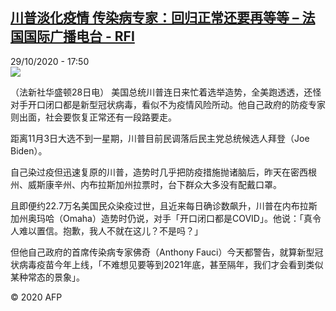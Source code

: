 <!--1603994105000-->
[川普淡化疫情 传染病专家：回归正常还要再等等 – 法国国际广播电台 - RFI](http://www.rfi.fr//cn/contenu/20201029-%E5%B7%9D%E6%99%AE%E6%B7%A1%E5%8C%96%E7%96%AB%E6%83%85-%E4%BC%A0%E6%9F%93%E7%97%85%E4%B8%93%E5%AE%B6%E5%9B%9E%E5%BD%92%E6%AD%A3%E5%B8%B8%E8%BF%98%E8%A6%81%E5%86%8D%E7%AD%89%E7%AD%89)
------

<div>29/10/2020 - 17:50</div><img src="https://s.rfi.fr/media/display/6d054f66-1a08-11eb-b33a-005056a98db9/w:310/p:16x9/int0001b.201030005003.jpg"><div class="t-content__body u-clearfix"><p>（法新社华盛顿28日电）    美国总统川普连日来忙着选举造势，全美跑透透，还怪对手开口闭口都是新型冠状病毒，看似不为疫情风险所动。他自己政府的防疫专家则出面，社会要恢复正常还有一段路要走。</p><p>    距离11月3日大选不到一星期，川普目前民调落后民主党总统候选人拜登（Joe Biden）。</p><p>    自己染过疫但迅速复原的川普，造势时几乎把防疫措施抛诸脑后，昨天在密西根州、威斯康辛州、内布拉斯加州拉票时，台下群众大多没有配戴口罩。</p><p>    且即便约22.7万名美国民众染疫过世，且近来每日确诊数飙升，川普在内布拉斯加州奥玛哈（Omaha）造势时仍说，对手「开口闭口都是COVID」。他说：「真令人难以置信。抱歉，我人不就在这儿？不是吗？」</p><p>    但他自己政府的首席传染病专家佛奇（Anthony Fauci）今天都警告，就算新型冠状病毒疫苗今年上线，「不难想见要等到2021年底，甚至隔年，我们才会看到类似某种常态的景象」。</p><p class="t-copyright">© 2020 AFP</p>        </div>
